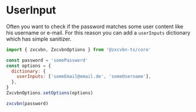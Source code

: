 # UserInput

Often you want to check if the password matches some user content like his username or e-mail.
For this reason you can add a `userInputs` dictionary which has simple sanitizer.


```js
import { zxcvbn, ZxcvbnOptions } from '@zxcvbn-ts/core'

const password = 'somePassword'
const options = {
  dictionary: {
    userInputs: ['someEmail@email.de', 'someUsername'],
  },
}
ZxcvbnOptions.setOptions(options)

zxcvbn(password)
```
